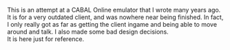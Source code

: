 This is an attempt at a CABAL Online emulator that I wrote many years ago. It is for a very outdated client, and was nowhere near being finished. In fact, I only really got as far as getting the client ingame and being able to move around and talk. I also made some bad design decisions.  
It is here just for reference.
